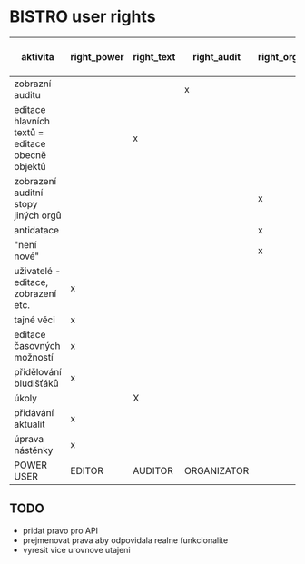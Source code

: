 # BISTRO user rights

aktivita | right_power | right_text | right_audit | right_org |right_super = nedělá nic
--- | --- | --- | --- | --- | ---
zobrazní auditu                                 | | | x | |
editace hlavních textů = editace obecně objektů | | x | | |
zobrazení auditní stopy jiných orgů             | | | | x |
antidatace                                      | | | | x |
"není nové"                                     | | | | x |
uživatelé - editace, zobrazení etc.             | x | | | |
tajné věci                                      | x | | | |
editace časovných možností                      | x | | | |
přidělování bludišťáků                          | x | | | |
úkoly                                           | | X | | |
přidávání aktualit                              | x | | | |
úprava nástěnky                                 | x | | | |
| POWER USER | EDITOR | AUDITOR | ORGANIZATOR |

## TODO
- pridat pravo pro API  
- prejmenovat prava aby odpovidala realne funkcionalite
- vyresit vice urovnove utajeni
